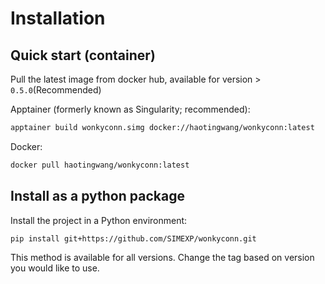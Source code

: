 # Installation

## Quick start (container)

Pull the latest image from docker hub, available for version > `0.5.0`(Recommended)

Apptainer (formerly known as Singularity; recommended):

```bash
apptainer build wonkyconn.simg docker://haotingwang/wonkyconn:latest
```

Docker:
```bash
docker pull haotingwang/wonkyconn:latest
```

## Install as a python package

Install the project in a Python environment:

```bash
pip install git+https://github.com/SIMEXP/wonkyconn.git
```

This method is available for all versions.
Change the tag based on version you would like to use.

